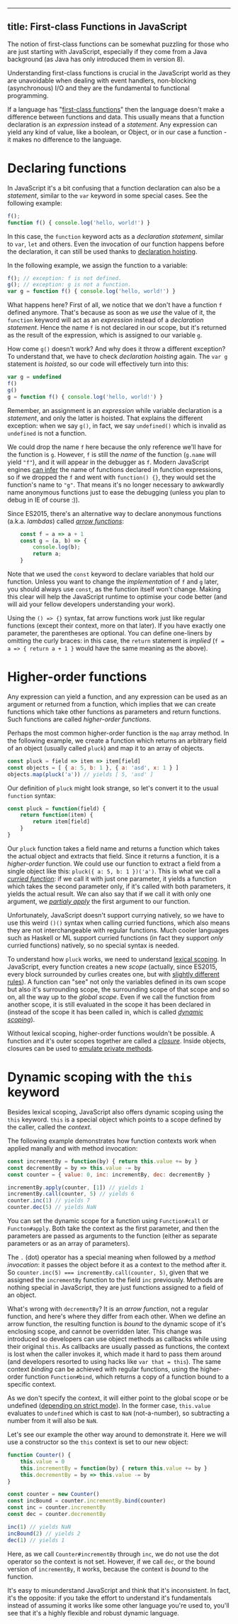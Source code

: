 ------------------------------------------
title: First-class Functions in JavaScript
------------------------------------------

The notion of first-class functions can be somewhat puzzling for those who are just starting with JavaScript, especially if they come from a Java background (as Java has only introduced them in version 8).

Understanding first-class functions is crucial in the JavaScript world as they are unavoidable when dealing with event handlers, non-blocking (asynchronous) I/O and they are the fundamental to functional programming.

<!-- TEASER -->

If a language has "[first-class functions][1]" then the language doesn't make a difference between functions and data. This usually means that a function declaration is an *expression* instead of a *statement*. Any expression can yield any kind of value, like a boolean, or Object, or in our case a function - it makes no difference to the language.

# Declaring functions

In JavaScript it's a bit confusing that a function declaration can also be a *statement*, similar to the `var` keyword in some special cases. See the following example:

```javascript
f();
function f() { console.log('hello, world!') }
```

In this case, the `function` keyword acts as a *declaration statement*, similar to `var`, `let` and others. Even the invocation of our function happens before the declaration, it can still be used thanks to [declaration hoisting][2].

In the following example, we assign the function to a variable:

```javascript
f(); // exception: f is not defined.
g(); // exception: g is not a function.
var g = function f() { console.log('hello, world!') }
```

What happens here? First of all, we notice that we don't have a function `f` defined anymore. That's because as soon as we *use* the value of it, the `function` keyword will act as an *expression* instead of a *declaration statement*. Hence the name `f` is not declared in our scope, but it's returned as the result of the expression, which is assigned to our variable `g`.

How come `g()` doesn't work? And why does it throw a different exception? To understand that, we have to check *declaration hoisting* again. The `var g` statement is *hoisted*, so our code will effectively turn into this:

```javascript
var g = undefined
f()
g()
g = function f() { console.log('hello, world!') }
```

Remember, an assignment is an *expression* while variable declaration is a *statement*, and only the latter is hoisted. That explains the different exception: when we say `g()`, in fact, we say `undefined()` which is invalid as `undefined` is not a function.

We could drop the name `f` here because the only reference we'll have for the function is `g`. However, `f` is still the *name* of the function (`g.name` will yield `"f"`), and it will appear in the debugger as `f`. Modern JavaScript engines [can infer][3] the name of functions declared in function expressions, so if we dropped the `f` and went with `function() {}`, they would set the function's name to `"g"`. That means it's no longer necessary to awkwardly name anonymous functions just to ease the debugging (unless you plan to debug in IE of course :)).

Since ES2015, there's an alternative way to declare anonymous functions (a.k.a. *lambdas*) called [*arrow functions*][4]:

```javascript
    const f = a => a + 1
    const g = (a, b) => {
        console.log(b);
        return a;
    }
```

Note that we used the `const` keyword to declare variables that hold our function. Unless you want to change the *implementation* of `f` and `g` later, you should always use `const`, as the function itself won't change. Making this clear will help the JavaScript runtime to optimise your code better (and will aid your fellow developers understanding your work).

Using the `() => {}` syntax, fat arrow functions work just like regular functions (except their context, more on that later). If you have exactly one parameter, the parentheses are optional. You can define one-liners by omitting the curly braces: in this case, the `return` statement is *implied* (`f = a => { return a + 1 }` would have the same meaning as the above).

# Higher-order functions

Any expression can yield a function, and any expression can be used as an argument or returned from a function, which implies that we can create functions which take other functions as parameters and return functions. Such functions are called *higher-order functions*.

Perhaps the most common higher-order function is the `map` array method. In the following example, we create a function which returns an arbitrary field of an object (usually called `pluck`) and map it to an array of objects.

```javascript
const pluck = field => item => item[field]
const objects = [ { a: 5, b: 1 }, { a: 'asd', x: 1 } ]
objects.map(pluck('a')) // yields [ 5, 'asd' ]
```

Our definition of `pluck` might look strange, so let's convert it to the usual `function` syntax:

```javascript
const pluck = function(field) {
    return function(item) {
        return item[field]   
    }
}
```

Our `pluck` function takes a field name and returns a function which takes the actual object and extracts that field. Since it returns a function, it is a *higher-order* function. We could use our function to extract a field from a single object like this: `pluck({ a: 5, b: 1 })('a')`. This is what we call a [*curried function*][5]: if we call it with just one parameter, it yields a function which takes the second parameter only, if it's called with both parameters, it yields the actual result. We can also say that if we call it with only one argument, we [*partialy apply*][6] the first argument to our function.

Unfortunately, JavaScript doesn't support currying natively, so we have to use this weird `()()` syntax when calling curried functions, which also means they are not interchangeable with regular functions. Much cooler languages such as Haskell or ML support curried functions (in fact they support *only* curried functions) natively, so no special syntax is needed.

To understand how `pluck` works, we need to understand [lexical scoping][7]. In JavaScript, every function creates a new *scope* (actually, since ES2015, every block surrounded by curlies creates one, but with [slightly different rules][8]). A function can "see" not only the variables defined in its own scope but also it's surrounding scope, the surrounding scope of that scope and so on, all the way up to the *global scope*. Even if we call the function from another scope, it is still evaluated in the scope it has been declared in (instead of the scope it has been called in, which is called [*dynamic scoping*][9]).

Without lexical scoping, higher-order functions wouldn't be possible. A function and it's outer scopes together are called a *[closure][10]*. Inside objects, closures can be used to [emulate private methods][11].

# Dynamic scoping with the `this` keyword

Besides lexical scoping, JavaScript also offers dynamic scoping using the `this` keyword. `this` is a special object which points to a scope defined by the caller, called the *context*.

The following example demonstrates how function contexts work when applied manally and with method invocation:

```javascript
const incrementBy = function(by) { return this.value += by }
const decrementBy = by => this.value -= by
const counter = { value: 0, inc: incrementBy, dec: decrementBy }

incrementBy.apply(counter, [1]) // yields 1
incrementBy.call(counter, 5) // yields 6
counter.inc(1) // yields 7
counter.dec(5) // yields NaN
```

You can set the dynamic scope for a function using `Function#call` or `Functon#apply`. Both take the context as the first parameter, and then the parameters are passed as arguments to the function (either as separate parameters or as an array of parameters).

The `.` (dot) operator has a special meaning when followed by a *method invocation*: it passes the object before it as a context to the method after it. So `counter.inc(5) === incrementBy.call(counter, 5)`, given that we assigned the `incrementBy` function to the field `inc` previously. Methods are nothing special in JavaScript, they are just functions assigned to a field of an object.

What's wrong with `decrementBy`? It is an *arrow function*, not a regular function, and here's where they differ from each other. When we define an arrow function, the resulting function is *bound* to the dynamic scope of it's enclosing scope, and cannot be overridden later. This change was introduced so developers can use object methods as callbacks while using their original `this`. As callbacks are usually passed as functions, the context is lost when the caller invokes it, which made it hard to pass them around (and developers resorted to using hacks like `var that = this`). The same context *binding* can be achieved with regular functions, using the higher-order function `Function#bind`, which returns a copy of a function bound to a specific context.

As we don't specify the context, it will either point to the global scope or be undefined ([depending on strict mode][12]). In the former case, `this.value` evaluates to `undefined` which is cast to `NaN` (not-a-number), so subtracting a number from it will also be `NaN`.

Let's see our example the other way around to demonstrate it. Here we will use a constructor so the `this` context is set to our new object:
```javascript
function Counter() {
    this.value = 0
    this.incrementBy = function(by) { return this.value += by }
    this.decrementBy = by => this.value -= by
}

const counter = new Counter()
const incBound = counter.incrementBy.bind(counter)
const inc = counter.incrementBy
const dec = counter.decrementBy

inc(1) // yields NaN
incBound(2) // yields 2
dec(1) // yields 1
```

Here, as we call `Counter#incrementBy` through `inc`, we do not use the dot operator so the context is not set. However, if we call `dec`, or the bound version of `incrementBy`, it works, because the context is *bound* to the function.

It's easy to misunderstand JavaScript and think that it's inconsistent. In fact, it's the opposite: if you take the effort to understand it's fundamentals instead of assuming it works like some other language you're used to, you'll see that it's a highly flexible and robust dynamic language.

[1]: https://en.wikipedia.org/wiki/First-class_function
[2]: https://developer.mozilla.org/en-US/docs/Web/JavaScript/Reference/Statements/function#Function_declaration_hoisting
[3]: https://developer.mozilla.org/en-US/docs/Web/JavaScript/Reference/Global_Objects/Function/name#Inferred_function_names
[4]: https://developer.mozilla.org/en-US/docs/Web/JavaScript/Reference/Functions/Arrow_functions
[5]: https://en.wikipedia.org/wiki/Currying
[6]: https://en.wikipedia.org/wiki/Partial_application
[7]: https://en.wikipedia.org/wiki/Scope_(computer_science)#Lexical_scoping
[8]: https://developer.mozilla.org/en-US/docs/Web/JavaScript/Reference/Statements/let#Scoping_rules_2
[9]: https://en.wikipedia.org/wiki/Scope_(computer_science)#Dynamic_scoping
[10]: https://en.wikipedia.org/wiki/Closure_(computer_programming)
[11]: https://developer.mozilla.org/en-US/docs/Web/JavaScript/Closures#Emulating_private_methods_with_closures
[12]: https://developer.mozilla.org/en-US/docs/Web/JavaScript/Reference/Strict_mode#Securing_JavaScript
